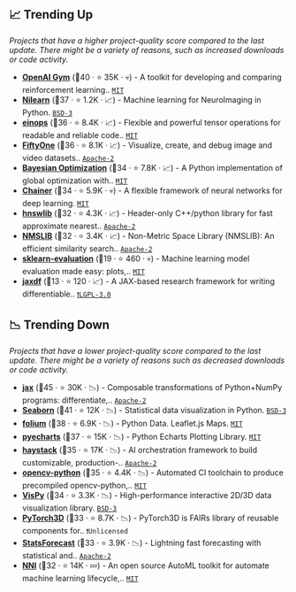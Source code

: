 ## 📈 Trending Up

_Projects that have a higher project-quality score compared to the last update. There might be a variety of reasons, such as increased downloads or code activity._

- <b><a href="https://github.com/openai/gym">OpenAI Gym</a></b> (🥇40 ·  ⭐ 35K · 💀) - A toolkit for developing and comparing reinforcement learning.. <code><a href="http://bit.ly/34MBwT8">MIT</a></code>
- <b><a href="https://github.com/nilearn/nilearn">Nilearn</a></b> (🥇37 ·  ⭐ 1.2K · 📈) - Machine learning for NeuroImaging in Python. <code><a href="http://bit.ly/3aKzpTv">BSD-3</a></code> <code><img src="https://git.io/JLy1F" style="display:inline;" width="13" height="13"></code>
- <b><a href="https://github.com/arogozhnikov/einops">einops</a></b> (🥈36 ·  ⭐ 8.4K · 📈) - Flexible and powerful tensor operations for readable and reliable code.. <code><a href="http://bit.ly/34MBwT8">MIT</a></code>
- <b><a href="https://github.com/voxel51/fiftyone">FiftyOne</a></b> (🥈36 ·  ⭐ 8.1K · 📈) - Visualize, create, and debug image and video datasets.. <code><a href="http://bit.ly/3nYMfla">Apache-2</a></code> <code><img src="https://git.io/JLy1A" style="display:inline;" width="13" height="13"></code> <code><img src="https://git.io/JLy1Q" style="display:inline;" width="13" height="13"></code> <code><img src="https://git.io/JLy1E" style="display:inline;" width="13" height="13"></code>
- <b><a href="https://github.com/bayesian-optimization/BayesianOptimization">Bayesian Optimization</a></b> (🥇34 ·  ⭐ 7.8K · 📈) - A Python implementation of global optimization with.. <code><a href="http://bit.ly/34MBwT8">MIT</a></code>
- <b><a href="https://github.com/chainer/chainer">Chainer</a></b> (🥈34 ·  ⭐ 5.9K · 💀) - A flexible framework of neural networks for deep learning. <code><a href="http://bit.ly/34MBwT8">MIT</a></code>
- <b><a href="https://github.com/nmslib/hnswlib">hnswlib</a></b> (🥈32 ·  ⭐ 4.3K · 📈) - Header-only C++/python library for fast approximate nearest.. <code><a href="http://bit.ly/3nYMfla">Apache-2</a></code>
- <b><a href="https://github.com/nmslib/nmslib">NMSLIB</a></b> (🥈32 ·  ⭐ 3.4K · 📈) - Non-Metric Space Library (NMSLIB): An efficient similarity search.. <code><a href="http://bit.ly/3nYMfla">Apache-2</a></code>
- <b><a href="https://github.com/edublancas/sklearn-evaluation">sklearn-evaluation</a></b> (🥉19 ·  ⭐ 460 · 💀) - Machine learning model evaluation made easy: plots,.. <code><a href="http://bit.ly/34MBwT8">MIT</a></code> <code><img src="https://git.io/JLy1F" style="display:inline;" width="13" height="13"></code>
- <b><a href="https://github.com/ucl-bug/jaxdf">jaxdf</a></b> (🥉13 ·  ⭐ 120 · 📈) - A JAX-based research framework for writing differentiable.. <code><a href="http://bit.ly/37RvQcA">❗️LGPL-3.0</a></code> <code><img src="https://jax.readthedocs.io/en/latest/_static/favicon.png" style="display:inline;" width="13" height="13"></code>

## 📉 Trending Down

_Projects that have a lower project-quality score compared to the last update. There might be a variety of reasons such as decreased downloads or code activity._

- <b><a href="https://github.com/google/jax">jax</a></b> (🥇45 ·  ⭐ 30K · 📉) - Composable transformations of Python+NumPy programs: differentiate,.. <code><a href="http://bit.ly/3nYMfla">Apache-2</a></code>
- <b><a href="https://github.com/mwaskom/seaborn">Seaborn</a></b> (🥇41 ·  ⭐ 12K · 📉) - Statistical data visualization in Python. <code><a href="http://bit.ly/3aKzpTv">BSD-3</a></code>
- <b><a href="https://github.com/python-visualization/folium">folium</a></b> (🥈38 ·  ⭐ 6.9K · 📉) - Python Data. Leaflet.js Maps. <code><a href="http://bit.ly/34MBwT8">MIT</a></code>
- <b><a href="https://github.com/pyecharts/pyecharts">pyecharts</a></b> (🥈37 ·  ⭐ 15K · 📉) - Python Echarts Plotting Library. <code><a href="http://bit.ly/34MBwT8">MIT</a></code> <code><img src="https://git.io/JLy1E" style="display:inline;" width="13" height="13"></code>
- <b><a href="https://github.com/deepset-ai/haystack">haystack</a></b> (🥈35 ·  ⭐ 17K · 📉) - AI orchestration framework to build customizable, production-.. <code><a href="http://bit.ly/3nYMfla">Apache-2</a></code>
- <b><a href="https://github.com/opencv/opencv-python">opencv-python</a></b> (🥈35 ·  ⭐ 4.4K · 📉) - Automated CI toolchain to produce precompiled opencv-python,.. <code><a href="http://bit.ly/34MBwT8">MIT</a></code>
- <b><a href="https://github.com/vispy/vispy">VisPy</a></b> (🥈34 ·  ⭐ 3.3K · 📉) - High-performance interactive 2D/3D data visualization library. <code><a href="http://bit.ly/3aKzpTv">BSD-3</a></code> <code><img src="https://git.io/JLy1E" style="display:inline;" width="13" height="13"></code>
- <b><a href="https://github.com/facebookresearch/pytorch3d">PyTorch3D</a></b> (🥈33 ·  ⭐ 8.7K · 📉) - PyTorch3D is FAIRs library of reusable components for.. <code>❗Unlicensed</code> <code><img src="https://git.io/JLy1Q" style="display:inline;" width="13" height="13"></code>
- <b><a href="https://github.com/Nixtla/statsforecast">StatsForecast</a></b> (🥇33 ·  ⭐ 3.9K · 📉) - Lightning fast forecasting with statistical and.. <code><a href="http://bit.ly/3nYMfla">Apache-2</a></code>
- <b><a href="https://github.com/microsoft/nni">NNI</a></b> (🥈32 ·  ⭐ 14K · 💤) - An open source AutoML toolkit for automate machine learning lifecycle,.. <code><a href="http://bit.ly/34MBwT8">MIT</a></code>

